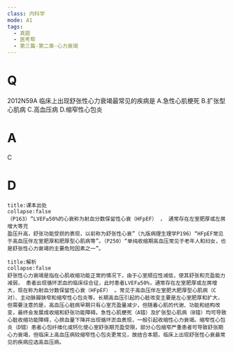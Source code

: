 ```yaml
---
class: 内科学
mode: A1
tags:
  - 真题
  - 医考帮
  - 第三篇-第二章-心力衰竭
---
```


# Q
2012N59A 临床上出现舒张性心力衰竭最常见的疾病是
A.急性心肌梗死
B.扩张型心肌病
C.高血压病
D.缩窄性心包炎

# A
C
# D
```ad-note
title:课本出处
collapse:false
（P163）“LVEF≥50%的心衰称为射血分数保留性心衰（HFpEF） ， 通常存在左室肥厚或左房增大等充
盈压升高，舒张功能受损的表现，以前称为舒张性心衰”（九版病理生理学P196）“HFpEF常见于高血压伴左室肥厚和肥厚型心肌病等”。（P250）“单纯收缩期高血压常见于老年人和妇女，也是舒张性心力衰竭的主要危险因素之一”。
```

```ad-summary
title:解析
collapse:false
舒张性心力衰竭是指在心肌收缩功能正常的情况下，由于心室顺应性减低，使其舒张和充盈能力减弱， 患者出现循环淤血的临床综合征，此时患者LVEF≥50%，通常存在左室肥厚或左房增大，现在称为射血分数保留性心衰（HFpEF） 。常见于高血压伴左室肥大肥厚型心肌病（C对）、主动脉瓣狭窄和缩窄性心包炎等。长期高血压引起的心脏改变主要是左心室肥厚和扩大，但需要注意的是，高血压心脏病早期只有心室充盈量减少，但随着心肌的代谢、功能和结构改变，最终会发展成收缩和舒张功能障碍。急性心肌梗死（A错）及扩张型心肌病（B错）均可导致心脏收缩功能障碍，心排血量下降并出现循环淤血表现，一般引起收缩性心力衰竭。缩窄性心包炎（D错）患者心包纤维化或钙化使心室舒张期充盈受限，部分心包缩窄严重患者可导致舒张期心力衰竭，但临床上高血压病较缩窄性心包炎更常见，故结合本题，临床上出现舒张性心衰最常见的疾病应选高血压病。
```

